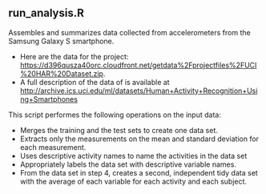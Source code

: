 ## run_analysis.R ######################################
Assembles and summarizes data collected from accelerometers from the Samsung Galaxy S smartphone. 
* Here are the data for the project:
   https://d396qusza40orc.cloudfront.net/getdata%2Fprojectfiles%2FUCI%20HAR%20Dataset.zip. 
* A full description of the data of is available at
   http://archive.ics.uci.edu/ml/datasets/Human+Activity+Recognition+Using+Smartphones

This script performes the following operations on the input data:
* Merges the training and the test sets to create one data set.
* Extracts only the measurements on the mean and standard deviation for each measurement. 
* Uses descriptive activity names to name the activities in the data set
* Appropriately labels the data set with descriptive variable names. 
* From the data set in step 4, creates a second, independent tidy data set 
    with the average of each variable for each activity and each subject.
